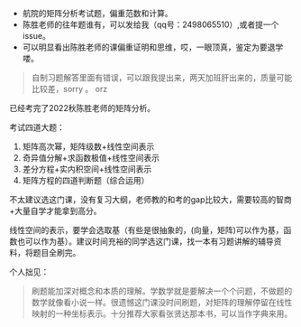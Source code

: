 - 航院的矩阵分析考试题，偏重范数和计算。
- 陈胜老师的往年题谁有，可以发给我（qq号：2498065510）,或者提一个issue。
- 可以明显看出陈胜老师的课偏重证明和思维，哎，一眼顶真，鉴定为要退学喽。



> 自制习题解答里面有错误，可以跟我提出来，两天加班肝出来的，质量可能比较差，sorry 。 orz



 已经考完了2022秋陈胜老师的矩阵分析。

考试四道大题：

1. 矩阵高次幂，矩阵级数+线性空间表示
2. 奇异值分解+求函数极值+线性空间表示
3. 差分方程+实内积空间+线性空间表示
4. 矩阵方程的四道判断题（综合运用）

不太建议选这门课，没有复习大纲，老师教的和考的gap比较大，需要较高的智商+大量自学才能拿到高分。

线性空间的表示，要学会选取基（有些是很抽象的，(向量，矩阵)可以作为基，函数也可以作为基）。建议时间充裕的同学选这门课，找一本有习题讲解的辅导资料，将题目全刷完。



个人拙见：

>  刷题能加深对概念和本质的理解。学数学就是要解决一个个问题，不做题的数学就像看小说一样。很遗憾这门课没时间刷题，对矩阵的理解停留在线性映射的一种坐标表示。十分推荐大家看张贤达那本书，可以当作字典来用。
